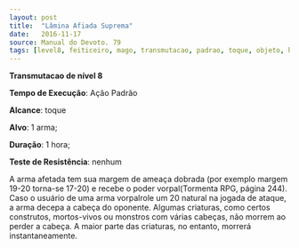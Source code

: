 ```yaml
---
layout: post
title:  "Lâmina Afiada Suprema"
date:   2016-11-17
source: Manual do Devoto. 79
tags: [level8, feiticeiro, mago, transmutacao, padrao, toque, objeto, hora, nenhum]
---
```


**Transmutacao de nível 8**

**Tempo de Execução**: Ação Padrão

**Alcance**: toque

**Alvo**: 1 arma;

**Duração**: 1 hora;

**Teste de Resistência**: nenhum

A arma afetada tem sua margem de 
ameaça dobrada (por exemplo margem 
19-20 torna-se 17-20) e recebe o poder 
vorpal(Tormenta RPG, página 244). 
Caso o usuário de uma arma vorpalrole 
um 20 natural na jogada de ataque, a 
arma decepa a cabeça do oponente. Algumas criaturas, como certos construtos, 
mortos-vivos ou monstros com várias cabeças, não morrem ao perder a cabeça. 
A maior parte das criaturas, no entanto, 
morrerá instantaneamente.